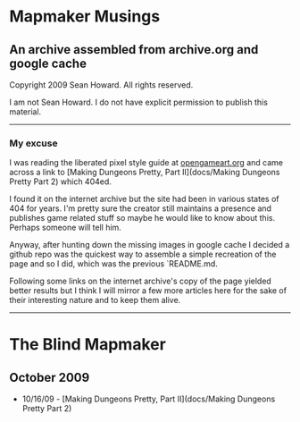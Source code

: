 # Mapmaker Musings
## An archive assembled from archive.org and google cache
Copyright 2009 Sean Howard. All rights reserved.

I am not Sean Howard. I do not have explicit permission to publish this material.

-----
### My excuse
I was reading the liberated pixel style guide at [opengameart.org](http://lpc.opengameart.org/static/lpc-style-guide/styleguide.html) and came across a link to [Making Dungeons Pretty, Part II](docs/Making Dungeons Pretty Part 2) which 404ed.

I found it on the internet archive but the site had been in various states of 404 for years. I'm pretty sure the creator still maintains a presence and publishes game related stuff so maybe he would like to know about this. Perhaps someone will tell him.

Anyway, after hunting down the missing images in google cache I decided a github repo was the quickest way to assemble a simple recreation of the page and so I did, which was the previous `README.md.

Following some links on the internet archive's copy of the page yielded better results but I think I will mirror a few more articles here for the sake of their interesting nature and to keep them alive.

-----

# The Blind Mapmaker

## October 2009

- 10/16/09 - [Making Dungeons Pretty, Part II](docs/Making Dungeons Pretty Part 2)

